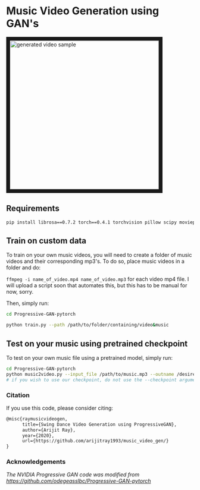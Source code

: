 # Music Video Generation using GAN's

<a href="http://www.youtube.com/watch?feature=player_embedded&v=9YrvgymhIJk
" target="_blank"><img src="http://img.youtube.com/vi/9YrvgymhIJk/0.jpg" 
alt="generated video sample" width="400" border="10" /></a>


## Requirements

```bash
pip install librosa==0.7.2 torch==0.4.1 torchvision pillow scipy moviepy tqdm 
```


## Train on custom data 
To train on your own music videos, you will need to create a folder of music videos and their corresponding mp3's. 
To do so, place music videos in a folder and do:

`ffmpeg -i name_of_video.mp4 name_of_video.mp3` for each video mp4 file. 
I will upload a script soon that automates this, but this has to be manual for now, sorry.

Then, simply run:
```bash
cd Progressive-GAN-pytorch

python train.py --path /path/to/folder/containing/video&music
```


## Test on your music using pretrained checkpoint

To test on your own music file using a pretrained model, simply run:

```bash
cd Progressive-GAN-pytorch
python music2video.py --input_file /path/to/music.mp3 --outname /desired/output/videoname.mp4 --checkpoint optional/path/to/your_checkpoint_generator.pt
# if you wish to use our checkpoint, do not use the --checkpoint argument
```

### Citation

If you use this code, please consider citing:

```latex
@misc{raymusicvideogen,
      title={Swing Dance Video Generation using ProgressiveGAN}, 
      author={Arijit Ray},
      year={2020},
      url={https://github.com/arijitray1993/music_video_gen/}
}
```


### Acknowledgements
_The NVIDIA Progressive GAN code was modified from https://github.com/odegeasslbc/Progressive-GAN-pytorch_







